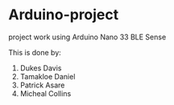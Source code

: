 # Arduino-project
project work using Arduino Nano 33 BLE Sense

This is done by:
1. Dukes Davis
2. Tamakloe Daniel
3. Patrick Asare
4. Micheal Collins